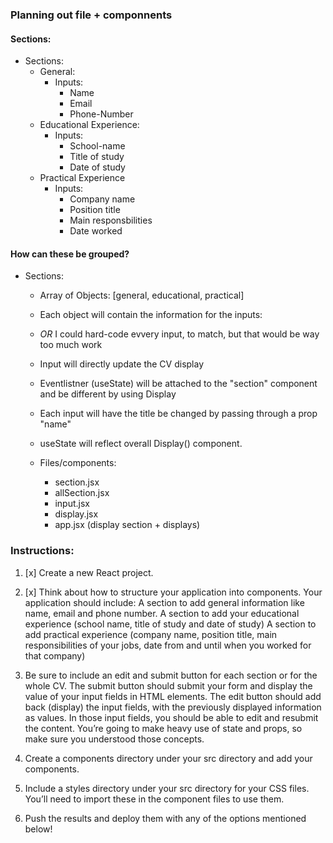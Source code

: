 ### Planning out file + componnents

#### Sections:

- Sections:
  - General:
    - Inputs:
      - Name
      - Email
      - Phone-Number
  - Educational Experience:
    - Inputs:
      - School-name
      - Title of study
      - Date of study
  - Practical Experience
    - Inputs:
      - Company name
      - Position title
      - Main responsbilities
      - Date worked

#### How can these be grouped?

- Sections:

  - Array of Objects: [general, educational, practical]
  - Each object will contain the information for the inputs:
  - _OR_ I could hard-code evvery input, to match, but that would be way too much work
  - Input will directly update the CV display
  - Eventlistner (useState) will be attached to the "section" component and be different by using Display
  - Each input will have the title be changed by passing through a prop "name"
  - useState will reflect overall Display() component.

  - Files/components:
    - section.jsx
    - allSection.jsx
    - input.jsx
    - display.jsx
    - app.jsx (display section + displays)

### Instructions:

1. [x] Create a new React project.

2. [x] Think about how to structure your application into components. Your application should include:
       A section to add general information like name, email and phone number.
       A section to add your educational experience (school name, title of study and date of study)
       A section to add practical experience (company name, position title, main responsibilities of your jobs, date from and until when you worked for that company)

3. Be sure to include an edit and submit button for each section or for the whole CV. The submit button should submit your form and display the value of your input fields in HTML elements. The edit button should add back (display) the input fields, with the previously displayed information as values. In those input fields, you should be able to edit and resubmit the content. You’re going to make heavy use of state and props, so make sure you understood those concepts.

4. Create a components directory under your src directory and add your components.

5. Include a styles directory under your src directory for your CSS files. You’ll need to import these in the component files to use them.

6. Push the results and deploy them with any of the options mentioned below!
